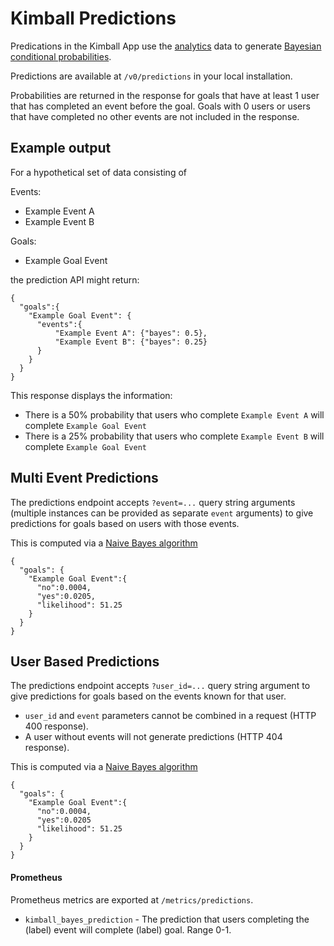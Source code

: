 # Kimball Predictions

Predications in the Kimball App use the [analytics](/docs/analytics.md) data to generate [Bayesian conditional probabilities](https://en.wikipedia.org/wiki/Bayesian_statistics).

Predictions are available at `/v0/predictions` in your local installation.

Probabilities are returned in the response for goals that have at least 1 user that has completed an event before the goal. Goals with 0 users or users that have completed no other events are not included in the response.

## Example output

For a hypothetical set of data consisting of

Events:
  * Example Event A
  * Example Event B

Goals:
  * Example Goal Event

the prediction API might return:

```
{
  "goals":{
    "Example Goal Event": {
      "events":{
          "Example Event A": {"bayes": 0.5},
          "Example Event B": {"bayes": 0.25}
      }
    }
  }
}
```

This response displays the information:

* There is a 50% probability that users who complete `Example Event A` will complete `Example Goal Event`
* There is a 25% probability that users who complete `Example Event B` will complete `Example Goal Event`


## Multi Event Predictions

The predictions endpoint accepts `?event=...` query string arguments (multiple instances can be provided as separate `event` arguments) to give predictions for goals based on users with those events.

This is computed via a [Naive Bayes algorithm](https://en.wikipedia.org/wiki/Naive_Bayes_classifier)

```
{
  "goals": {
    "Example Goal Event":{
      "no":0.0004,
      "yes":0.0205,
      "likelihood": 51.25
    }
  }
}
```

## User Based Predictions

The predictions endpoint accepts `?user_id=...` query string argument to give predictions for goals based on the events known for that user.

* `user_id` and `event` parameters cannot be combined in a request (HTTP 400 response).
* A user without events will not generate predictions (HTTP 404 response).

This is computed via a [Naive Bayes algorithm](https://en.wikipedia.org/wiki/Naive_Bayes_classifier)

```
{
  "goals": {
    "Example Goal Event":{
      "no":0.0004,
      "yes":0.0205
      "likelihood": 51.25
    }
  }
}
```

#### Prometheus

Prometheus metrics are exported at `/metrics/predictions`.

* `kimball_bayes_prediction` - The prediction that users completing the (label) event will complete (label) goal. Range 0-1.
